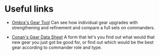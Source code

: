 # Useful links

- [Ombra's Gear Tool](https://risetowarguide.com/home/toolstips-main/gear-comparate/)
  Can see how individual gear upgrades with strengthening and refinement and
  compare a full sets on commanders.

- [Conan's Gear Data Sheet](https://flc-lotr-data-sheets.deno.dev/gear)
  A form that let's you find out what would that new gear you just got be good
  for, or find out which would be the best gear according to commander role and
  type.


